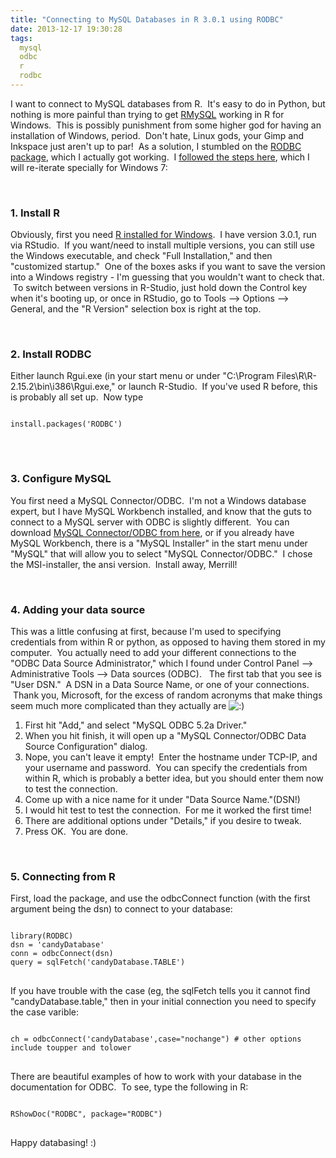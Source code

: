```yaml
---
title: "Connecting to MySQL Databases in R 3.0.1 using RODBC"
date: 2013-12-17 19:30:28
tags:
  mysql
  odbc
  r
  rodbc
---
```



I want to connect to MySQL databases from R.  It's easy to do in Python, but nothing is more painful than trying to get [RMySQL](http://cran.r-project.org/web/packages/RMySQL/index.html) working in R for Windows.  This is possibly punishment from some higher god for having an installation of Windows, period.  Don't hate, Linux gods, your Gimp and Inkspace just aren't up to par!  As a solution, I stumbled on the [RODBC package](http://cran.r-project.org/web/packages/RODBC/index.html), which I actually got working.  I [followed the steps here](http://blog.iwanluijks.nl/?!=/post/5-connecting-to-mysql-with-r-using-rodbc-on-windows-xp.html), which I will re-iterate specially for Windows 7:

 

### 1. Install R

Obviously, first you need [R installed for Windows](http://cran.r-project.org/bin/windows/base/).  I have version 3.0.1, run via RStudio.  If you want/need to install multiple versions, you can still use the Windows executable, and check "Full Installation," and then "customized startup."  One of the boxes asks if you want to save the version into a Windows registry - I'm guessing that you wouldn't want to check that.  To switch between versions in R-Studio, just hold down the Control key when it's booting up, or once in RStudio, go to Tools --> Options --> General, and the "R Version" selection box is right at the top.

 

### 2. Install RODBC

Either launch Rgui.exe (in your start menu or under "C:\Program Files\R\R-2.15.2\bin\i386\Rgui.exe," or launch R-Studio.  If you've used R before, this is probably all set up.  Now type

<pre>
<code>
install.packages('RODBC')
</code>
</pre>
 

### 3. Configure MySQL

You first need a MySQL Connector/ODBC.  I'm not a Windows database expert, but I have MySQL Workbench installed, and know that the guts to connect to a MySQL server with ODBC is slightly different.  You can download [MySQL Connector/ODBC from here](http://dev.mysql.com/downloads/connector/odbc/), or if you already have MySQL Workbench, there is a "MySQL Installer" in the start menu under "MySQL" that will allow you to select "MySQL Connector/ODBC."  I chose the MSI-installer, the ansi version.  Install away, Merrill!</span>

 

### 4. Adding your data source

This was a little confusing at first, because I'm used to specifying credentials from within R or python, as opposed to having them stored in my computer.  You actually need to add your different connections to the "ODBC Data Source Administrator," which I found under Control Panel --> Administrative Tools --> Data sources (ODBC).   The first tab that you see is "User DSN."  A DSN in a Data Source Name, or one of your connections.  Thank you, Microsoft, for the excess of random acronyms that make things seem much more complicated than they actually are ![:)](http://www.vbmis.com/learn/wp-includes/images/smilies/simple-smile.png)

1. First hit "Add," and select "MySQL ODBC 5.2a Driver."
2. When you hit finish, it will open up a "MySQL Connector/ODBC Data Source Configuration" dialog.
3. Nope, you can't leave it empty!  Enter the hostname under TCP-IP, and your username and password.  You can specify the credentials from within R, which is probably a better idea, but you should enter them now to test the connection.
4. Come up with a nice name for it under "Data Source Name."(DSN!)
5. I would hit test to test the connection.  For me it worked the first time!
6. There are additional options under "Details," if you desire to tweak.
7. Press OK.  You are done.

 

### 5. Connecting from R

First, load the package, and use the odbcConnect function (with the first argument being the dsn) to connect to your database:

<pre>
<code>
library(RODBC)
dsn = 'candyDatabase'
conn = odbcConnect(dsn)
query = sqlFetch('candyDatabase.TABLE')
</code>
</pre>

If you have trouble with the case (eg, the sqlFetch tells you it cannot find "candyDatabase.table," then in your initial connection you need to specify the case varible:

<pre>
<code>
ch = odbcConnect('candyDatabase',case="nochange") # other options include toupper and tolower
</code>
</pre>

There are beautiful examples of how to work with your database in the documentation for ODBC.  To see, type the following in R:

<pre>
<code>
RShowDoc("RODBC", package="RODBC")
</code>
</pre>

Happy databasing! :)
